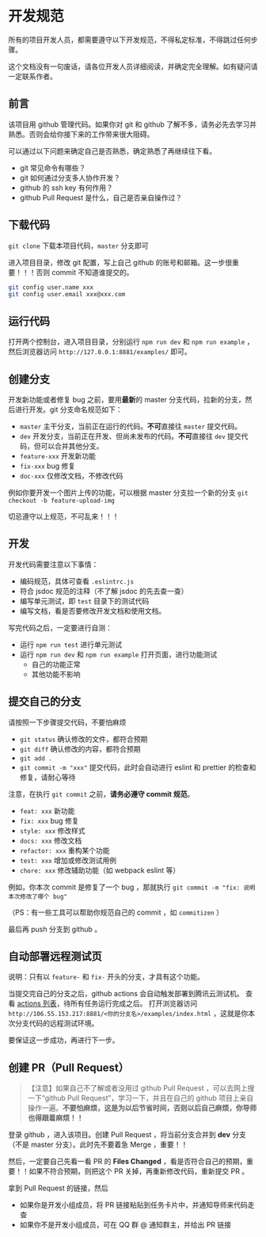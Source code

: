 # 开发规范

所有的项目开发人员，都需要遵守以下开发规范，不得私定标准，不得跳过任何步骤。

这个文档没有一句废话，请各位开发人员详细阅读，并确定完全理解。如有疑问请一定联系作者。

## 前言

该项目用 github 管理代码。如果你对 git 和 github 了解不多，请务必先去学习并熟悉。否则会给你接下来的工作带来很大阻碍。

可以通过以下问题来确定自己是否熟悉，确定熟悉了再继续往下看。

- git 常见命令有哪些？
- git 如何通过分支多人协作开发？
- github 的 ssh key 有何作用？
- github Pull Request 是什么，自己是否亲自操作过？

## 下载代码

`git clone` 下载本项目代码，`master` 分支即可

进入项目目录，修改 git 配置，写上自己 github 的账号和邮箱。这一步很重要！！！否则 commit 不知道谁提交的。

```sh
git config user.name xxx
git config user.email xxx@xxx.com
```

## 运行代码

打开两个控制台，进入项目目录，分别运行 `npm run dev` 和 `npm run example` ，然后浏览器访问 `http://127.0.0.1:8881/examples/` 即可。

## 创建分支

开发新功能或者修复 bug 之前，要用**最新**的 master 分支代码，拉新的分支，然后进行开发。git 分支命名规范如下：

- `master` 主干分支，当前正在运行的代码。**不可**直接往 `master` 提交代码。
- `dev` 开发分支，当前正在开发、但尚未发布的代码。**不可**直接往 `dev` 提交代码，但可以合并其他分支。
- `feature-xxx` 开发新功能
- `fix-xxx` bug 修复
- `doc-xxx` 仅修改文档，不修改代码

例如你要开发一个图片上传的功能，可以根据 master 分支拉一个新的分支 `git checkout -b feature-upload-img`

切忌遵守以上规范，不可乱来！！！

## 开发

开发代码需要注意以下事情：

- 编码规范，具体可查看 `.eslintrc.js`
- 符合 jsdoc 规范的注释（不了解 jsdoc 的先去查一查）
- 编写单元测试，即 `test` 目录下的测试代码
- 编写文档，看是否要修改开发文档和使用文档。

写完代码之后，一定要进行自测：

- 运行 `npm run test` 进行单元测试
- 运行 `npm run dev` 和 `npm run example` 打开页面，进行功能测试
    - 自己的功能正常
    - 其他功能不影响

## 提交自己的分支

请按照一下步骤提交代码，不要怕麻烦

- `git status` 确认修改的文件，都符合预期
- `git diff` 确认修改的内容，都符合预期
- `git add .`
- `git commit -m "xxx"` 提交代码，此时会自动进行 eslint 和 prettier 的检查和修复，请耐心等待

注意，在执行 `git commit` 之前，**请务必遵守 commit 规范**。

- `feat: xxx` 新功能
- `fix: xxx` bug 修复
- `style: xxx` 修改样式
- `docs: xxx` 修改文档
- `refactor: xxx` 重构某个功能
- `test: xxx` 增加或修改测试用例
- `chore: xxx` 修改辅助功能（如 webpack eslint 等）

例如，你本次 commit 是修复了一个 bug ，那就执行 `git commit -m "fix: 说明本次修改了哪个 bug"`

（PS：有一些工具可以帮助你规范自己的 commit ，如 `commitizen` ）

最后再 push 分支到 github 。

## 自动部署远程测试页

说明：只有以 `feature-` 和 `fix-` 开头的分支，才具有这个功能。

当提交完自己的分支之后，github actions 会自动触发部署到腾讯云测试机。
查看 [actions 列表](https://github.com/wangeditor-team/we-next/actions)，待所有任务运行完成之后。
打开浏览器访问 `http://106.55.153.217:8881/<你的分支名>/examples/index.html` ，这就是你本次分支代码的远程测试环境。

要保证这一步成功，再进行下一步。

## 创建 PR（Pull Request）

> 【注意】如果自己不了解或者没用过 github Pull Request ，可以去网上搜一下“github Pull Request”，学习一下，并且在自己的 github 项目上亲自操作一遍。**不要怕麻烦，这是为以后节省时间，否则以后自己麻烦，你导师也得跟着麻烦！！**

登录 github ，进入该项目。创建 Pull Request ，将当前分支合并到 **dev** 分支（不是 master 分支）。此时先不要着急 Merge ，重要！！

然后，一定要自己先看一看 PR 的 **Files Changed** ，看是否符合自己的预期，重要！！如果不符合预期，则把这个 PR 关掉，再重新修改代码，重新提交 PR 。

拿到 Pull Request 的链接，然后

- 如果你是开发小组成员，将 PR 链接粘贴到任务卡片中，并通知导师来代码走查
- 如果你不是开发小组成员，可在 QQ 群 @ 通知群主，并给出 PR 链接
